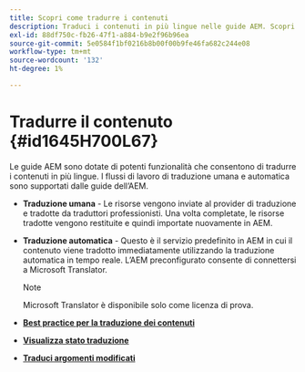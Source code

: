 ```yaml
---
title: Scopri come tradurre i contenuti
description: Traduci i contenuti in più lingue nelle guide AEM. Scopri i flussi di lavoro di traduzione umana e automatica.
exl-id: 88df750c-fb26-47f1-a884-b9e2f96b96ea
source-git-commit: 5e0584f1bf0216b8b00f00b9fe46fa682c244e08
workflow-type: tm+mt
source-wordcount: '132'
ht-degree: 1%

---
```


# Tradurre il contenuto {#id1645H700L67}

Le guide AEM sono dotate di potenti funzionalità che consentono di tradurre i contenuti in più lingue. I flussi di lavoro di traduzione umana e automatica sono supportati dalle guide dell’AEM.

- **Traduzione umana** - Le risorse vengono inviate al provider di traduzione e tradotte da traduttori professionisti. Una volta completate, le risorse tradotte vengono restituite e quindi importate nuovamente in AEM.

- **Traduzione automatica** - Questo è il servizio predefinito in AEM in cui il contenuto viene tradotto immediatamente utilizzando la traduzione automatica in tempo reale. L’AEM preconfigurato consente di connettersi a Microsoft Translator.

  >[!NOTE]
  >
  > Microsoft Translator è disponibile solo come licenza di prova.


- **[Best practice per la traduzione dei contenuti](translation-first-time.md)**

- **[Visualizza stato traduzione](translation-view-trans-state-6234.md)**

- **[Traduci argomenti modificati](translation-modified-topics-6234.md)**
